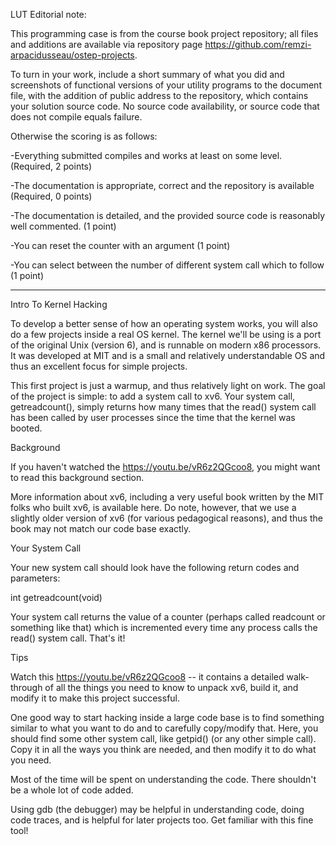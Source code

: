 LUT Editorial note:

This programming case is from the course book project repository; all files and additions are available via repository page https://github.com/remzi-arpacidusseau/ostep-projects.


To turn in your work, include a short summary of what you did and screenshots of functional versions of your utility programs to the document file, with the addition of public address to the repository, which contains your solution source code. No source code availability, or source code that does not compile equals failure.


Otherwise the scoring is as follows:

-Everything submitted compiles and works at least on some level. (Required, 2 points)


-The documentation is appropriate, correct and the repository is available (Required, 0 points)

-The documentation is detailed, and the provided source code is reasonably well commented. (1 point)


-You can reset the counter with an argument (1 point)

-You can select between the number of different system call which to follow (1 point)

-------------------------------------


Intro To Kernel Hacking

To develop a better sense of how an operating system works, you will also do a few projects inside a real OS kernel. The kernel we'll be using is a port of the original Unix (version 6), and is runnable on modern x86 processors. It was developed at MIT and is a small and relatively understandable OS and thus an excellent focus for simple projects.

This first project is just a warmup, and thus relatively light on work. The goal of the project is simple: to add a system call to xv6. Your system call, getreadcount(), simply returns how many times that the read() system call has been called by user processes since the time that the kernel was booted.

Background

If you haven't watched the https://youtu.be/vR6z2QGcoo8, you might want to read this background section.

More information about xv6, including a very useful book written by the MIT folks who built xv6, is available here. Do note, however, that we use a slightly older version of xv6 (for various pedagogical reasons), and thus the book may not match our code base exactly.

Your System Call

Your new system call should look have the following return codes and parameters:

int getreadcount(void)

Your system call returns the value of a counter (perhaps called readcount or something like that) which is incremented every time any process calls the read() system call. That's it!

Tips

Watch this https://youtu.be/vR6z2QGcoo8 -- it contains a detailed walk-through of all the things you need to know to unpack xv6, build it, and modify it to make this project successful.

One good way to start hacking inside a large code base is to find something similar to what you want to do and to carefully copy/modify that. Here, you should find some other system call, like getpid() (or any other simple call). Copy it in all the ways you think are needed, and then modify it to do what you need.

Most of the time will be spent on understanding the code. There shouldn't be a whole lot of code added.

Using gdb (the debugger) may be helpful in understanding code, doing code traces, and is helpful for later projects too. Get familiar with this fine tool!
